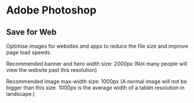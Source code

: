 # Adobe Photoshop

## Save for Web
Optimise images for websites and apps to reduce the file size and improve page load speeds.

Recommended banner and hero width size: 2000px (Not many people will view the website past this resolution)

Recommended image max-width size: 1000px (A normal image will not be bigger than this size. 1000px is the average width of a tablet resolution in landscape.)